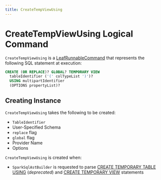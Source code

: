 ```yaml
---
title: CreateTempViewUsing
---
```


# CreateTempViewUsing Logical Command

`CreateTempViewUsing` is a [LeafRunnableCommand](LeafRunnableCommand.md) that represents the following SQL statement at execution:

```sql
CREATE (OR REPLACE)? GLOBAL? TEMPORARY VIEW
  tableIdentifier ('(' colTypeList ')')?
  USING multipartIdentifier
  (OPTIONS propertyList)?
```

## Creating Instance

`CreateTempViewUsing` takes the following to be created:

* <span id="tableIdent"> `TableIdentifier`
* <span id="userSpecifiedSchema"> User-Specified Schema
* <span id="replace"> `replace` flag
* <span id="global"> `global` flag
* <span id="provider"> Provider Name
* <span id="options"> Options

`CreateTempViewUsing` is created when:

* `SparkSqlAstBuilder` is requested to parse [CREATE TEMPORARY TABLE USING](../sql/SparkSqlAstBuilder.md#visitCreateTable) (_deprecated_) and [CREATE TEMPORARY VIEW](../sql/SparkSqlAstBuilder.md#visitCreateTempViewUsing) statements
